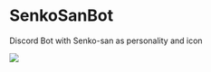 # SenkoSanBot
Discord Bot with Senko-san as personality and icon

<img src="https://i.imgur.com/pAghMV7.png"/>
